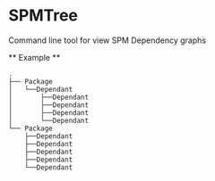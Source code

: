 # SPMTree
Command line tool for view SPM Dependency graphs

** Example **

```
.
├── Package
│	└──Dependant
│		├──Dependant
│		├──Dependant
│		├──Dependant
│		└──Dependant
└── Package
	├──Dependant
	├──Dependant
	├──Dependant
	├──Dependant
	└──Dependant
```
	
